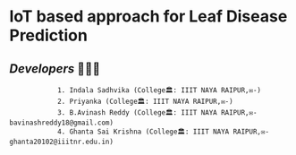 # IoT based approach for Leaf Disease Prediction 

## ***Developers*** 👦👧👦
                1. Indala Sadhvika (College🏛️: IIIT NAYA RAIPUR,✉️-)
                2. Priyanka (College🏛️: IIIT NAYA RAIPUR,✉️-)
                3. B.Avinash Reddy (College🏛️: IIIT NAYA RAIPUR,✉️- bavinashreddy18@gmail.com)
                4. Ghanta Sai Krishna (College🏛️: IIIT NAYA RAIPUR,✉️- ghanta20102@iiitnr.edu.in)


